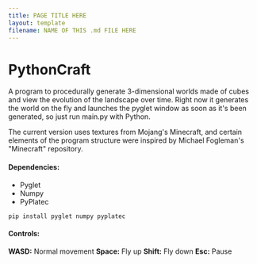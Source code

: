 ```yaml
---
title: PAGE TITLE HERE
layout: template
filename: NAME OF THIS .md FILE HERE
--- 
```


# PythonCraft
A program to procedurally generate 3-dimensional worlds made of cubes and view the evolution of the landscape over time. Right now it generates the world on the fly and launches the pyglet window as soon as it's been generated, so just run main.py with Python. 

The current version uses textures from Mojang's Minecraft, and certain elements of the program structure were inspired by Michael Fogleman's "Minecraft" repository.

#### Dependencies:
* Pyglet
* Numpy
* PyPlatec

`pip install pyglet numpy pyplatec`

#### Controls:
__WASD:__ Normal movement
__Space:__ Fly up
__Shift:__ Fly down
__Esc:__ Pause